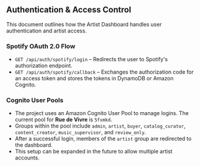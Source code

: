 ## Authentication & Access Control

This document outlines how the Artist Dashboard handles user authentication and artist access.

### Spotify OAuth 2.0 Flow
- `GET /api/auth/spotify/login` – Redirects the user to Spotify's authorization endpoint.
- `GET /api/auth/spotify/callback` – Exchanges the authorization code for an access token and stores the tokens in DynamoDB or Amazon Cognito.

### Cognito User Pools
- The project uses an Amazon Cognito User Pool to manage logins. The current pool for **Rue de Vivre** is `5fxmkd`.
- Groups within the pool include `admin`, `artist`, `buyer`, `catalog_curator`, `content_creator`, `music_supervisor`, and `review_only`.
- After a successful login, members of the `artist` group are redirected to the dashboard.
- This setup can be expanded in the future to allow multiple artist accounts.
